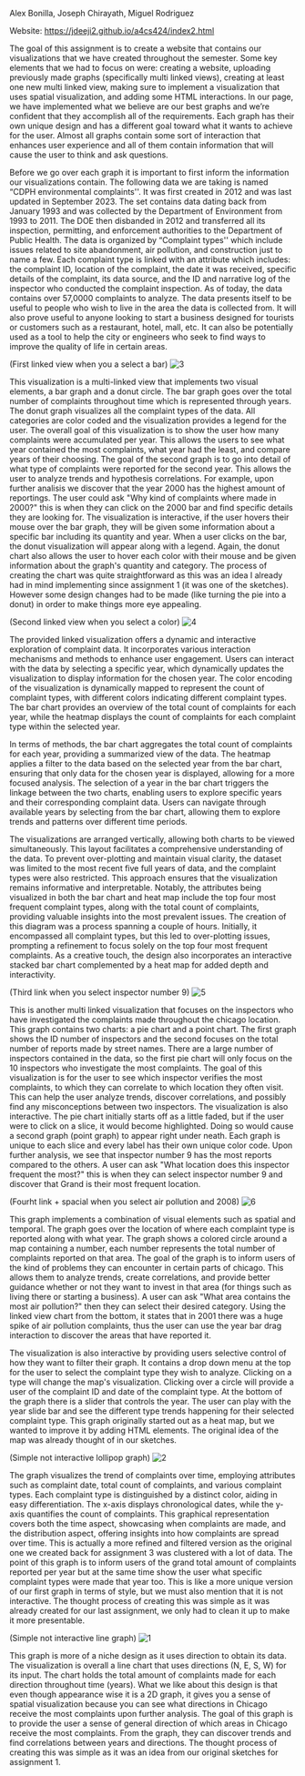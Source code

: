 Alex Bonilla, Joseph Chirayath, Miguel Rodriguez

Website: https://jdeeji2.github.io/a4cs424/index2.html

The goal of this assignment is to create a website that contains our visualizations that we have created throughout the semester. Some key elements that we had to focus on were: creating a website, uploading previously made graphs (specifically multi linked views), creating at least one new multi linked view, making sure to implement a visualization that uses spatial visualization, and adding some HTML interactions. In our page, we have implemented what we believe are our best graphs and we’re confident that they accomplish all of the requirements. Each graph has their own unique design and has a different goal toward what it wants to achieve for the user. Almost all graphs contain some sort of interaction that enhances user experience and all of them contain information that will cause the user to think and ask questions.

Before we go over each graph it is important to first inform the information our visualizations contain. The following data we are taking is named “CDPH environmental complaints''. It was first created in 2012 and was last updated in September 2023. The set contains data dating back from January 1993 and was collected by the Department of Environment from 1993 to 2011. The DOE then disbanded in 2012 and transferred all its inspection, permitting, and enforcement authorities to the Department of Public Health. The data is organized by “Complaint types'' which include issues related to site abandonment, air pollution, and construction just to name a few. Each complaint type is linked with an attribute which includes: the complaint ID, location of the complaint, the date it was received, specific details of the complaint, its data source, and the ID and narrative log of the inspector who conducted the complaint inspection. As of today, the data contains over 57,0000 complaints to analyze. The data presents itself to be useful to people who wish to live in the area the data is collected from. It will also prove useful to anyone looking to start a business designed for tourists or customers such as a restaurant, hotel, mall, etc. It can also be potentially used as a tool to help the city or engineers who seek to find ways to improve the quality of life in certain areas.

(First linked view when you a select a bar)
![3](https://github.com/uic-cs424/assignment-4-creative-ana-lit-ics/assets/122648966/42bc90a7-4c99-4631-aa09-8de8afb13cd6)

This visualization is a multi-linked view that implements two visual elements, a bar graph and a donut circle. The bar graph goes over the total number of complaints throughout time which is represented through years. The donut graph visualizes all the complaint types of the data. All categories are color coded and the visualization provides a legend for the user. The overall goal of this visualization is to show the user how many complaints were accumulated per year. This allows the users to see what year contained the most complaints, what year had the least, and compare years of their choosing. The goal of the second graph is to go into detail of what type of complaints were reported for the second year. This allows the user to analyze trends and hypothesis correlations. For example, upon further analisis we discover that the year 2000 has the highest amount of reportings. The user could ask "Why kind of complaints where made in 2000?" this is when they can click on the 2000 bar and find specific details they are looking for.
The visualization is interactive, if the user hovers their mouse over the bar graph, they will be given some information about a specific bar including its quantity and year. When a user clicks on the bar, the donut visualization will appear along with a legend. Again, the donut chart also allows the user to hover each color with their mouse and be given information about the graph's quantity and category. The process of creating the chart was quite straightforward as this was an idea I already had in mind implementing since assignment 1 (it was one of the sketches). However some design changes had to be made (like turning the pie into a donut) in order to make things more eye appealing.

(Second linked view when you select a color)
![4](https://github.com/uic-cs424/assignment-4-creative-ana-lit-ics/assets/122648966/353c7e64-f83f-41e0-b56d-5209324a00a3)


The provided linked visualization offers a dynamic and interactive exploration of complaint data. It incorporates various interaction mechanisms and methods to enhance user engagement. Users can interact with the data by selecting a specific year, which dynamically updates the visualization to display information for the chosen year. The color encoding of the visualization is dynamically mapped to represent the count of complaint types, with different colors indicating different complaint types. The bar chart provides an overview of the total count of complaints for each year, while the heatmap displays the count of complaints for each complaint type within the selected year.

In terms of methods, the bar chart aggregates the total count of complaints for each year, providing a summarized view of the data. The heatmap applies a filter to the data based on the selected year from the bar chart, ensuring that only data for the chosen year is displayed, allowing for a more focused analysis. The selection of a year in the bar chart triggers the linkage between the two charts, enabling users to explore specific years and their corresponding complaint data. Users can navigate through available years by selecting from the bar chart, allowing them to explore trends and patterns over different time periods.

The visualizations are arranged vertically, allowing both charts to be viewed simultaneously. This layout facilitates a comprehensive understanding of the data. To prevent over-plotting and maintain visual clarity, the dataset was limited to the most recent five full years of data, and the complaint types were also restricted. This approach ensures that the visualization remains informative and interpretable. Notably, the attributes being visualized in both the bar chart and heat map include the top four most frequent complaint types, along with the total count of complaints, providing valuable insights into the most prevalent issues. The creation of this diagram was a process spanning a couple of hours. Initially, it encompassed all complaint types, but this led to over-plotting issues, prompting a refinement to focus solely on the top four most frequent complaints. As a creative touch, the design also incorporates an interactive stacked bar chart complemented by a heat map for added depth and interactivity.

(Third link when you select inspector number 9)
![5](https://github.com/uic-cs424/assignment-4-creative-ana-lit-ics/assets/122648966/a8d20685-9153-4e0d-abbf-a4f3cdabe60a)

This is another multi linked visualization that focuses on the inspectors who have investigated the complaints made throughout the chicago location. This graph contains two charts: a pie chart and a point chart. The first graph shows the ID number of inspectors and the second focuses on the total number of reports made by street names. There are a large number of inspectors contained in the data, so the first pie chart will only focus on the 10 inspectors who investigate the most complaints. The goal of this visualization is for the user to see which inspector verifies the most complaints, to which they can correlate to which location they often visit. This can help the user analyze trends, discover correlations, and possibly find any misconceptions between two inspectors.
The visualization is also interactive. The pie chart initially starts off as a little faded, but if the user were to click on a slice, it would become highlighted. Doing so would cause a second graph (point graph) to appear right under neath. Each graph is unique to each slice and every label has their own unique color code. Upon further analysis, we see that inspector number 9 has the most reports compared to the others. A user can ask "What location does this inspector frequent the most?" this is when they can select inspector number 9 and discover that Grand is their most frequent location. 

(Fourht link + spacial when you select air pollution and 2008)
![6](https://github.com/uic-cs424/assignment-4-creative-ana-lit-ics/assets/122648966/550fda81-cc05-4977-9d4c-96f7f4b94395)

This graph implements a combination of visual elements such as spatial and temporal. The graph goes over the location of where each complaint type is reported along with what year. The graph shows a colored circle around a map containing a number, each number represents the total number of complaints reported on that area. The goal of the graph is to inform users of the kind of problems they can encounter in certain parts of chicago. This allows them to analyze trends, create correlations, and provide better guidance whether or not they want to invest in that area (for things such as living there or starting a business). A user can ask "What area contains the most air pollution?" then they can select their desired category. Using the linked view chart from the bottom, it states that in 2001 there was a huge spike of air pollution complaints, thus the user can use the year bar drag interaction to discover the areas that have reported it.

The visualization is also interactive by providing users selective control of how they want to filter their graph. It contains a drop down menu at the top for the user to select the complaint type they wish to analyze. Clicking on a type will change the map's visualization. Clicking over a circle will provide a user of the complaint ID and date of the complaint type. At the bottom of the graph there is a slider that controls the year. The user can play with the year slide bar and see the different type trends happening for their selected complaint type. This graph originally started out as a heat map, but we wanted to improve it by adding  HTML elements. The original idea of the map was already thought of in our sketches.

(Simple not interactive lollipop graph)
![2](https://github.com/uic-cs424/assignment-4-creative-ana-lit-ics/assets/122648966/532f3186-3eb4-4aa7-8b1c-e1b472d346a6)

The graph visualizes the trend of complaints over time, employing attributes such as complaint date, total count of complaints, and various complaint types. Each complaint type is distinguished by a distinct color, aiding in easy differentiation. The x-axis displays chronological dates, while the y-axis quantifies the count of complaints. This graphical representation covers both the time aspect, showcasing when complaints are made, and the distribution aspect, offering insights into how complaints are spread over time. This is actually a more refined and filtered version as the original one we created back for assignment 3 was clustered with a lot of data. The point of this graph is to inform users of the grand total amount of complaints reported per year but at the same time show the user what specific complaint types were made that year too. This is like a more unique version of our first graph in terms of style, but we must also mention that it is not interactive. The thought process of creating this was simple as it was already created for our last assignment, we only had to clean it up to make it more presentable. 

(Simple not interactive line graph)
![1](https://github.com/uic-cs424/assignment-4-creative-ana-lit-ics/assets/122648966/de2c18da-a893-4ba5-a018-20ce284adbca)

This graph is more of a niche design as it uses direction to obtain its data. The visualization is overall a line chart that uses directions (N, E, S, W) for its input. The chart holds the total amount of complaints made for each direction throughout time (years). What we like about this design is that even though appearance wise it is a 2D graph, it gives you a sense of spatial visualization because you can see what directions in Chicago receive the most complaints upon further analysis. The goal of this graph is to provide the user a sense of general direction of which areas in Chicago receive the most complaints. From the graph, they can discover trends and find correlations between years and directions. The thought process of creating this was simple as it was an idea from our original sketches for assignment 1.

